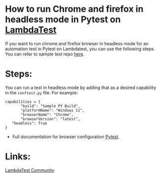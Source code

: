 # How to run Chrome and firefox in headless mode in Pytest on [LambdaTest](https://www.lambdatest.com/?utm_source=github&utm_medium=repo&utm_campaign=Pytest-headless)

If you want to run chrome and firefox browser in headless mode for an automation test in Pytest on Lambdatest, you can use the following steps. You can refer to sample test repo [here](https://github.com/LambdaTest/pytest-selenium-sample).

# Steps:

You can run a test in headless mode by adding that as a desired capability in the `conftest.py` file. For example:

 ```
capabilities = {
        "build": "Sample PY Build",
        "platformName": "Windows 11",
        "browserName": "Chrome",
        "browserVersion": "latest",
	"headless": True
}
 ```
 
* Full documentation for browser configuration [Pytest](https://pytest-selenium.readthedocs.io/en/latest/user_guide.html).

# Links:

[LambdaTest Community](http://community.lambdatest.com/)


